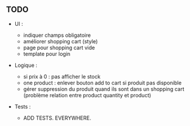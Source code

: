 ## TODO
- UI : 
  - indiquer champs obligatoire
  - améliorer shopping cart (style)
  - page pour shopping cart vide
  - template pour login

- Logique :
  - si prix à 0 : pas afficher le stock
  - one product : enlever bouton add to cart si produit pas disponible
  - gérer suppression du produit quand ils sont dans un shopping cart (problème relation entre product quantity 
    et product)

- Tests :
  - ADD TESTS. EVERYWHERE.